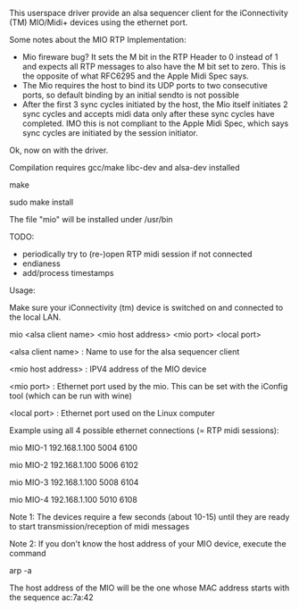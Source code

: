 This userspace driver provide an alsa sequencer client for the iConnectivity (TM) MIO/Midi+ devices using the ethernet port.

Some notes about the MIO RTP Implementation:

- Mio fireware bug? It sets the M bit in the RTP Header to 0 instead of 1 and expects all RTP messages 
  to also have the M bit set to zero. This is the opposite of what RFC6295 and the Apple Midi Spec says.
- The Mio requires the host to bind its UDP ports to two consecutive ports, so default binding by an initial sendto is not possible
- After the first 3 sync cycles initiated by the host, the Mio itself initiates 2 sync cycles and accepts midi data only
  after these sync cycles have completed.
  IMO this is not compliant to the Apple Midi Spec, which says sync cycles are initiated by the session initiator.

Ok, now on with the driver.

Compilation requires gcc/make libc-dev and alsa-dev installed

make

sudo make install

The file "mio" will be installed under /usr/bin

TODO:
- periodically try to (re-)open RTP midi session if not connected
- endianess
- add/process timestamps

Usage:

Make sure your iConnectivity (tm) device is switched on and connected to the local LAN.

mio \<alsa client name\> \<mio host address\> \<mio port\> \<local port\></code>

\<alsa client name\> : Name to use for the alsa sequencer client

\<mio host address\> : IPV4 address of the MIO device

\<mio port\>         : Ethernet port used by the mio. This can be set with the iConfig tool (which can be run with wine)

\<local port\>       : Ethernet port used on the Linux computer

Example using all 4 possible ethernet connections (= RTP midi sessions):

mio  MIO-1 192.168.1.100 5004 6100

mio  MIO-2 192.168.1.100 5006 6102

mio  MIO-3 192.168.1.100 5008 6104

mio  MIO-4 192.168.1.100 5010 6108

Note 1: The devices require a few seconds (about 10-15) until they are ready to start transmission/reception of midi messages

Note 2: If you don't know the host address of your MIO device, execute the command 

arp -a

The host address of the MIO will be the one whose MAC address starts with the sequence ac:7a:42



